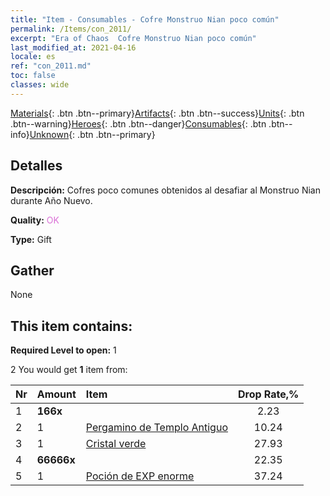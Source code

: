 ```yaml
---
title: "Item - Consumables - Cofre Monstruo Nian poco común"
permalink: /Items/con_2011/
excerpt: "Era of Chaos  Cofre Monstruo Nian poco común"
last_modified_at: 2021-04-16
locale: es
ref: "con_2011.md"
toc: false
classes: wide
---
```

 [Materials](/es/Items/){: .btn .btn--primary}[Artifacts](/es/Items/Artifacts/){: .btn .btn--success}[Units](/es/Items/Units/){: .btn .btn--warning}[Heroes](/es/Items/Heroes/){: .btn .btn--danger}[Consumables](/es/Items/Consumables/){: .btn .btn--info}[Unknown](/es/Items/Unknown/){: .btn .btn--primary}

## Detalles
 **Descripción:** Cofres poco comunes obtenidos al desafiar al Monstruo Nian durante Año Nuevo.

 **Quality:** <span style="color: #DA70D6">OK</span>

 **Type:** Gift

## Gather

  None

## This item contains:

 **Required Level to open:** 1

 2 You would get **1** item  from:

  | Nr | Amount |     Item    | Drop Rate,% |
  |:---|:-------|:------------|:---------:|
  | 1 |  **166x** | <i class="fas fa-gem"/> | 2.23 | 
  | 2 | 1 | [Pergamino de Templo Antiguo](/es/Items/con_697/) | 10.24 | 
  | 3 | 1 | [Cristal verde](/es/Items/con_711/) | 27.93 | 
  | 4 |  **66666x** | <i class="fas fa-coins"/> | 22.35 | 
  | 5 | 1 | [Poción de EXP enorme](/es/Items/con_703/) | 37.24 | 
